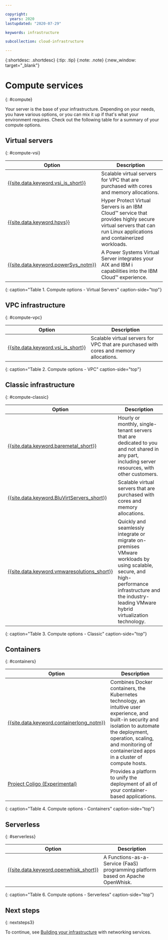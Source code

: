 ```yaml
---

copyright:
  years: 2020
lastupdated: "2020-07-29"

keywords: infrastructure

subcollection: cloud-infrastructure

---
```


{:shortdesc: .shortdesc}
{:tip: .tip}
{:note: .note}
{:new_window: target="_blank"}

# Compute services
{: #compute}

Your server is the base of your infrastructure. Depending on your needs, you have various options, or you can mix it up if that's what your environment requires. Check out the following table for a summary of your compute options.

## Virtual servers
{: #compute-vsi}

| Option | Description | 
|--------|---------------|
| [{{site.data.keyword.vsi_is_short}}](/docs/vpc?topic=vpc-about-advanced-virtual-servers) | Scalable virtual servers for VPC that are purchased with cores and memory allocations. |
| [{{site.data.keyword.hpvs}}](/docs/hp-virtual-servers?topic=hp-virtual-servers-getting-started) | Hyper Protect Virtual Servers is an IBM Cloud™ service that provides highly secure virtual servers that can run Linux applications and containerized workloads. |
| [{{site.data.keyword.powerSys_notm}}](/docs/power-iaas?topic=power-iaas-getting-started) | A Power Systems Virtual Server integrates your AIX and IBM i capabilities into the IBM Cloud™ experience. |
{: caption="Table 1. Compute options - Virtual Servers" caption-side="top"}

## VPC infrastructure
{: #compute-vpc}

| Option | Description | 
|--------|---------------|
| [{{site.data.keyword.vsi_is_short}}](/docs/vpc?topic=vpc-about-advanced-virtual-servers) | Scalable virtual servers for VPC that are purchased with cores and memory allocations. |
{: caption="Table 2. Compute options - VPC" caption-side="top"}

## Classic infrastructure
{: #compute-classic}

| Option | Description | 
|--------|---------------|
| [{{site.data.keyword.baremetal_short}}](/docs/bare-metal?topic=bare-metal-about-bm#about-bm)  | Hourly or monthly, single-tenant servers that are dedicated to you and not shared in any part, including server resources, with other customers. |
| [{{site.data.keyword.BluVirtServers_short}}](/docs/virtual-servers?topic=virtual-servers-getting-started-tutorial) | Scalable virtual servers that are purchased with cores and memory allocations. |
| [{{site.data.keyword.vmwaresolutions_short}}](/docs/vmwaresolutions?topic=vmware-solutions-getting-started#getting-started) | Quickly and seamlessly integrate or migrate on-premises VMware workloads by using scalable, secure, and high-performance infrastructure and the industry-leading VMware hybrid virtualization technology. |
{: caption="Table 3. Compute options - Classic" caption-side="top"}

## Containers
{: #containers}

| Option | Description | 
|--------|---------------|
| [{{site.data.keyword.containerlong_notm}}](/docs/containers?topic=containers-getting-started) | Combines Docker containers, the Kubernetes technology, an intuitive user experience, and built-in security and isolation to automate the deployment, operation, scaling, and monitoring of containerized apps in a cluster of compute hosts. |
| [Project Coligo (Experimental)](/docs/codeengine?topic=codeengine-getting-started) | Provides a platform to unify the deployment of all of your container-based applications. | 
{: caption="Table 4. Compute options - Containers" caption-side="top"}

## Serverless
{: #serverless}

| Option | Description | 
|--------|---------------|
| [{{site.data.keyword.openwhisk_short}}](/docs/openwhisk?topic=cloud-functions-getting-started) | A Functions-as-a-Service (FaaS) programming platform based on Apache OpenWhisk. |
{: caption="Table 6. Compute options - Serverless" caption-side="top"}

## Next steps
{: nextsteps3}

To continue, see [Building your infrastructure](/docs/cloud-infrastructure?topic=cloud-infrastructure-network) with networking services.